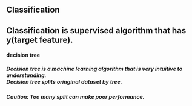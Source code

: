 <div>
  <h2>Classification</h2>
  <h2>Classification is supervised algorithm that has y(target feature).</h2> 
  <h4> decision tree</h4>
  <h5>Decision tree is a machine learning algorithm that is very intuitive to understanding.<br>Decision tree splits oringinal dataset by tree.</h5>
  <h5>Caution: Too many split can make poor performance.</h5>
</div>
